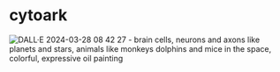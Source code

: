 # cytoark

![DALL·E 2024-03-28 08 42 27 - brain cells, neurons and axons like planets and stars, animals like monkeys dolphins and mice in the space, colorful, expressive oil painting](https://github.com/Vadori/cytoark/assets/36676465/8bed4528-ffea-49c8-81b9-e457b0d32bf3)
